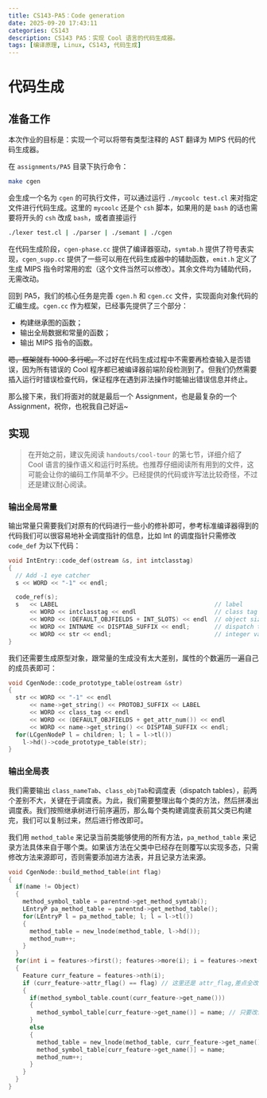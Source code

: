 ```yaml
---
title: CS143-PA5：Code generation
date: 2025-09-20 17:43:11
categories: CS143
description: CS143 PA5：实现 Cool 语言的代码生成器。
tags: [编译原理, Linux, CS143, 代码生成]
---
```

# 代码生成
## 准备工作
本次作业的目标是：实现一个可以将带有类型注释的 AST 翻译为 MIPS 代码的代码生成器。

在 `assignments/PA5` 目录下执行命令：

```bash
make cgen
```

会生成一个名为 `cgen` 的可执行文件，可以通过运行 `./mycoolc test.cl` 来对指定文件进行代码生成。这里的 `mycoolc` 还是个 `csh` 脚本，如果用的是 `bash` 的话也需要将开头的 `csh` 改成 `bash`，或者直接运行

```bash
./lexer test.cl | ./parser | ./semant | ./cgen
```

在代码生成阶段，`cgen-phase.cc` 提供了编译器驱动，`symtab.h` 提供了符号表实现，`cgen_supp.cc` 提供了一些可以用在代码生成器中的辅助函数，`emit.h` 定义了生成 MIPS 指令时常用的宏（这个文件当然可以修改）。其余文件均为辅助代码，无需改动。

回到 PA5，我们的核心任务是完善 `cgen.h` 和 `cgen.cc` 文件，实现面向对象代码的汇编生成。`cgen.cc` 作为框架，已经事先提供了三个部分：  

- 构建继承图的函数；  
- 输出全局数据和常量的函数；  
- 输出 MIPS 指令的函数。

~~嗯，框架就有 1000 多行呢。~~不过好在代码生成过程中不需要再检查输入是否错误，因为所有错误的 Cool 程序都已被编译器前端阶段检测到了。但我们仍然需要插入运行时错误检查代码，保证程序在遇到非法操作时能输出错误信息并终止。

那么接下来，我们将面对的就是最后一个 Assignment，也是最复杂的一个 Assignment，祝你，也祝我自己好运~
## 实现
> 在开始之前，建议先阅读 `handouts/cool-tour` 的第七节，详细介绍了 Cool 语言的操作语义和运行时系统。也推荐仔细阅读所有用到的文件，这可能会让你的编码工作简单不少。已经提供的代码或许写法比较奇怪，不过还是建议耐心阅读。

### 输出全局常量
输出常量只需要我们对原有的代码进行一些小的修补即可，参考标准编译器得到的代码我们可以很容易地补全调度指针的信息，比如 Int 的调度指针只需修改 `code_def` 为以下代码：
```cpp
void IntEntry::code_def(ostream &s, int intclasstag)
{
  // Add -1 eye catcher
  s << WORD << "-1" << endl;

  code_ref(s);
  s   << LABEL                                            // label
      << WORD << intclasstag << endl                      // class tag
      << WORD << (DEFAULT_OBJFIELDS + INT_SLOTS) << endl  // object size
      << WORD << INTNAME << DISPTAB_SUFFIX << endl;       // dispatch table
      << WORD << str << endl;                             // integer value
}
```

我们还需要生成原型对象，跟常量的生成没有太大差别，属性的个数遍历一遍自己的成员表即可：
```cpp
void CgenNode::code_prototype_table(ostream &str)
{
  str << WORD << "-1" << endl
      << name->get_string() << PROTOBJ_SUFFIX << LABEL
      << WORD << class_tag << endl
      << WORD << (DEFAULT_OBJFIELDS + get_attr_num()) << endl
      << WORD << name->get_string() << DISPTAB_SUFFIX << endl;
  for(LCgenNodeP l = children; l; l = l->tl())
    l->hd()->code_prototype_table(str);
}
```

### 输出全局表
我们需要输出 `class_nameTab`、`class_objTab`和调度表（dispatch tables），前两个差别不大，关键在于调度表。为此，我们需要整理出每个类的方法，然后拼凑出调度表。我们按照继承树进行前序遍历，那么每个类构建调度表前其父类已构建完，我们可以复制过来，然后进行修改即可。

我们用 `method_table` 来记录当前类能够使用的所有方法，`pa_method_table` 来记录方法具体来自于哪个类。如果该方法在父类中已经存在则覆写以实现多态，只需修改方法来源即可，否则需要添加进方法表，并且记录方法来源。
```cpp
void CgenNode::build_method_table(int flag)
{
  if(name != Object)
  {
    method_symbol_table = parentnd->get_method_symtab();
    LEntryP pa_method_table = parentnd->get_method_table();
    for(LEntryP l = pa_method_table; l; l = l->tl())
    {
      method_table = new_lnode(method_table, l->hd());
      method_num++;
    }
  }
  for(int i = features->first(); features->more(i); i = features->next(i))
  {
    Feature curr_feature = features->nth(i);
    if (curr_feature->attr_flag() == flag) // 这里还是 attr_flag,差点全改了）
    {
      if(method_symbol_table.count(curr_feature->get_name()))
      {
        method_symbol_table[curr_feature->get_name()] = name; // 只要改调度表名字
      }
      else
      {
        method_table = new_lnode(method_table, curr_feature->get_name());
        method_symbol_table[curr_feature->get_name()] = name;
        method_num++;
      }
    }
  }
}
```
